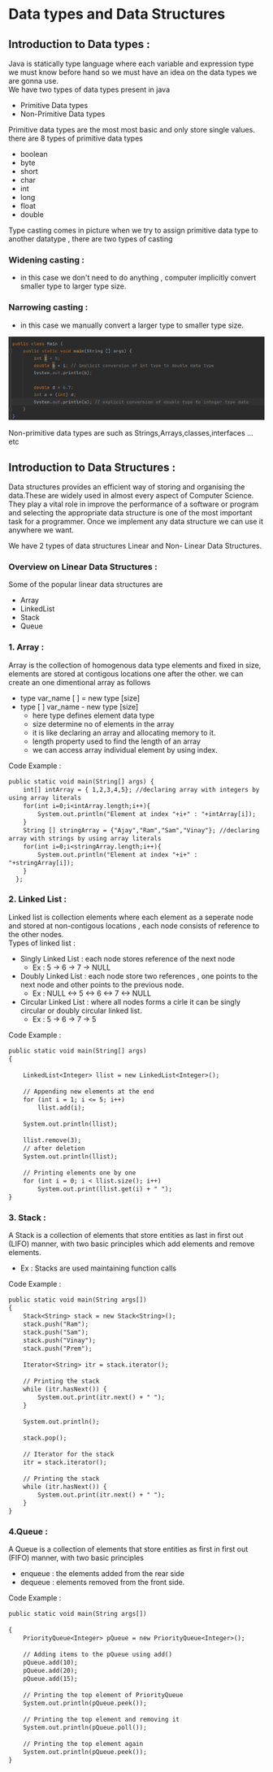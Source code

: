 # Data types and Data Structures

## Introduction to Data types :
Java is statically type language where each variable and expression type we must know before hand so we must have an idea on the data types we are gonna use.  
We have two types of data types present in java  
- Primitive Data types 
- Non-Primitive Data types

Primitive data types are the most most basic and only store single values. there are 8 types of primitive data types  
- boolean  
- byte
- short  
- char
- int
- long
- float
- double  

Type casting comes in picture when we try to assign primitive data type to another datatype , there are two types of casting  

### Widening casting :
 - in this case we don't need to do anything , computer implicitly convert smaller type to larger type size.

### Narrowing casting :  
 - in this case we manually convert a larger type to smaller type size.  

 ![example image](./type%20casting.png)

Non-primitive data types are such as Strings,Arrays,classes,interfaces ... etc

## Introduction to Data Structures :
Data structures provides  an efficient way of storing and organising the data.These are widely used in almost every aspect of Computer Science. They play a vital role in improve the performance of a software or program and selecting the appropriate data structure is one of the most important task for a programmer. Once we implement any data structure we can use it anywhere we want.  

We have 2 types of data structures Linear and Non- Linear Data Structures.  

### Overview on Linear Data Structures :  
 
Some of the popular linear data structures are  
 - Array  
 - LinkedList
 - Stack
 - Queue

### 1. Array : 
 Array is the collection of homogenous data type elements and fixed in size, elements are stored at contigous locations one after the other. we can create an  one dimentional array as follows  
  - type var_name [ ] =  new type [size]  
  - type [ ] var_name  - new type [size]  
    - here type defines element data type
    - size determine no of elements in the array
    -  it is like declaring an array and allocating memory to it.
    - length property used to find the length of an array
    -  we can access array individual element by using index.

Code Example :  


    public static void main(String[] args) {
        int[] intArray = { 1,2,3,4,5}; //declaring array with integers by using array literals
        for(int i=0;i<intArray.length;i++){
            System.out.println("Element at index "+i+" : "+intArray[i]);
        }
        String [] stringArray = {"Ajay","Ram","Sam","Vinay"}; //declaring array with strings by using array literals
        for(int i=0;i<stringArray.length;i++){
            System.out.println("Element at index "+i+" : "+stringArray[i]);
        } 
      };


### 2. Linked List :  
Linked list is collection elements where each element as a seperate node and stored at non-contigous locations , each node consists of reference to the other nodes.  
Types of linked list :  
 - Singly Linked List : each node stores reference of the next node  
    - Ex : 5 -> 6 -> 7 -> NULL  
 - Doubly Linked List : each node store two references , one points to the next node and other points to the previous node.
    - Ex : NULL <-> 5 <-> 6 <-> 7 <-> NULL  
 - Circular Linked List : where all nodes forms a cirle it can be singly circular or doubly circular linked list.
    - Ex : 5 -> 6 -> 7 -> 5  

Code Example : 


    public static void main(String[] args)
    {
  
        LinkedList<Integer> llist = new LinkedList<Integer>();
  
        // Appending new elements at the end
        for (int i = 1; i <= 5; i++)
            llist.add(i);
  
        System.out.println(llist);
  
        llist.remove(3);
        // after deletion
        System.out.println(llist);
  
        // Printing elements one by one
        for (int i = 0; i < llist.size(); i++)
            System.out.print(llist.get(i) + " ");
    }

### 3. Stack : 
A Stack is a collection of elements that store entities as last in first out (LIFO) manner, with two basic principles which add elements and remove elements.
- Ex : Stacks are used maintaining function calls    

Code Example :  
  

    public static void main(String args[])
    {
        Stack<String> stack = new Stack<String>();
        stack.push("Ram");
        stack.push("Sam");
        stack.push("Vinay");
        stack.push("Prem");
 
        Iterator<String> itr = stack.iterator();
  
        // Printing the stack
        while (itr.hasNext()) {
            System.out.print(itr.next() + " ");
        }
  
        System.out.println();
  
        stack.pop();
  
        // Iterator for the stack
        itr = stack.iterator();
  
        // Printing the stack
        while (itr.hasNext()) {
            System.out.print(itr.next() + " ");
        }
    }

### 4.Queue : 
A Queue is a collection of elements that store entities as first in first out (FIFO) manner, with two basic principles
- enqueue : the elements added from the rear side
- dequeue : elements removed from the front side.  

Code Example :  

    public static void main(String args[])  

    {
        PriorityQueue<Integer> pQueue = new PriorityQueue<Integer>();
  
        // Adding items to the pQueue using add()
        pQueue.add(10);
        pQueue.add(20);
        pQueue.add(15);
  
        // Printing the top element of PriorityQueue
        System.out.println(pQueue.peek());
  
        // Printing the top element and removing it
        System.out.println(pQueue.poll());
  
        // Printing the top element again
        System.out.println(pQueue.peek());
    }